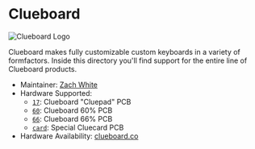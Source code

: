 # Clueboard

![Clueboard Logo](https://static1.squarespace.com/static/55c13bdee4b099be5dcb82eb/t/59c9703318b27d1ab34f40df/1508257572555/)

Clueboard makes fully customizable custom keyboards in a variety of formfactors. Inside this directory you'll find support for the entire line of Clueboard products.

* Maintainer: [Zach White](https://github.com/skullydazed)
* Hardware Supported:
  * [`17`](17/): Clueboard "Cluepad" PCB
  * [`60`](60/): Clueboard 60% PCB
  * [`66`](66/): Clueboard 66% PCB
  * [`card`](card/): Special Cluecard PCB
* Hardware Availability: [clueboard.co](https://clueboard.co/)

